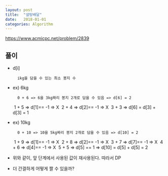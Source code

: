 ```yaml
---
layout: post
title:  "설탕배달"
date:   2018-01-01
categories: Algorithm
---
```


<https://www.acmicpc.net/problem/2839>

## 풀이

- d[i]

		ikg을 담을 수 있는 최소 봉지 수
	
- ex) 6kg

		0 + 6 => 6을 3kg짜리 봉지 2개로 담을 수 있음 => d[6] = 2
	​	1 + 5 => d[1]== -1 => X
	​	2 + 4 => d[2]== -1 => X
	​	3 + 3 => d[6] = d[3] + d[3] = 1
	
- ex) 10kg

		0 + 10 => 10을 5kg짜리 봉지 2개로 담을 수 있음 => d[10] = 2 
	​	1 + 9 => d[1]== -1 => X
	​	2 + 8 => d[2]== -1 => X
	​	3 + 7 => d[7]== -1 => X
	​	4 + 6 => d[4]== -1 => X
	​	5 + 5 => d[5] == 1 => d[10] = d[5] + d[5] = 2
	
- 위와 같이, 앞 단계에서 사용된 값이 재사용된다. 따라서 DP

- 더 간결하게 어떻게 짤 수 있을까?

